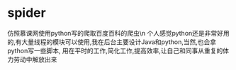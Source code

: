 # spider
仿照慕课网使用python写的爬取百度百科的爬虫\n
个人感觉python还是非常好用的,有大量线程的模块可以使用,我在后台主要设计Java和python,当然,也会拿python写一些脚本,
用在平时的工作,简化工作,提高效率,让自己和同事从重复的体力劳动中解放出来
